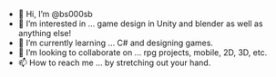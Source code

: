 - 👋 Hi, I’m @bs000sb
- 👀 I’m interested in ... game design in Unity and blender as well as anything else!
- 🌱 I’m currently learning ... C# and designing games.
- 💞️ I’m looking to collaborate on ... rpg projects, mobile, 2D, 3D, etc.
- 📫 How to reach me ... by stretching out your hand.

<!---
bs000sb/bs000sb is a ✨ special ✨ repository because its `README.md` (this file) appears on your GitHub profile.
You can click the Preview link to take a look at your changes.
--->
